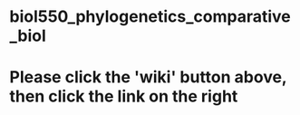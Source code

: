 # biol550_phylogenetics_comparative_biol


# Please click the 'wiki' button above, then click the link on the right
